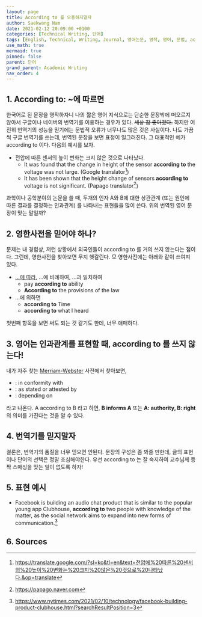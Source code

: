 ```yaml
---
layout: page
title: According to 를 오용하지말자
author: Saekwang Nam
date: 2021-02-12 20:09:00 +0100
categories: [Technical Writing, 단어]
tags: [English, Technical, Writing, Journal, 영어논문, 영작, 영어, 문법, according to]
use_math: true
mermaid: true
pinned: false
parent: 단어
grand_parent: Academic Writing
nav_order: 4
---
```


## 1. According to: ~에 따르면
한국어로 된 문장을 영작하자니 나의 짧은 영어 지식으로는 단순한 문장밖에 떠오르지 않아서 구글이나 네이버의 번역기를 이용하는 경우가 있다. ~~세상 참 좋아졌다.~~ 하지만 여전히 번역기의 성능을 믿기에는 문법적 오류가 너무나도 많은 것은 사실이다. 나도 가끔씩 구글 번역기를 쓰는데, 번역된 문장을 보면 표정이 일그러진다. 그 대표적인 예가 according to 이다. 다음의 예시를 보자. 
- 전압에 따른 센서의 높이 변화는 크지 않은 것으로 나타났다.
  - It was found that the change in height of the sensor **according to** the voltage was not large. (Google translator[^footnote_2])
  - It has been shown that the height change of sensors **according to** voltage is not significant. (Papago translator[^footnote_3])

과학이나 공학분야의 논문을 쓸 때, 두개의 인자 A와 B에 대한 상관관계 (또는 원인에 따른 결과를 결정하는 인과관계) 를 나타내는 표현들을 많이 쓴다. 위의 번역된 영어 문장이 맞는 말일까?

## 2. 영한사전을 믿어야 하나?
문제는 내 경험상, 저런 상황에서 외국인들이 according to 를 거의 쓰지 않는다는 점이다. 그런데, 영한사전을 찾아보면 무지 헷갈린다. 모 영한사전에는 아래와 같이 쓰여져 있다.
- <u>...에 따라</u>, ...에 비례하여, ...과 일치하여
    - pay **according to** ability
    - **According to** the provisions of the law
- ...에 의하면
    - **according to** Time
    - **according to** what I heard

첫번째 항목을 보면 써도 되는 것 같기도 한데, 너무 애매하다.

## 3. 영어는 인과관계를 표현할 때, according to 를 쓰지 않는다!
내가 자주 찾는 [Merriam-Webster](https://www.merriam-webster.com) 사전에서 찾아보면,
- : in conformity with
- : as stated or attested by
- : depending on

라고 나온다. A according to B 라고 하면, **B informs A** 또는 **A: authority, B: right** 의 의미를 가진다는 것을 알 수 있다.

## 4. 번역기를 믿지말자
결론은, 번역기의 품질을 너무 믿으면 안된다. 문장의 구성은 좀 봐줄 만한데, 글의 표현이나 단어의 선택은 정말 조심해야한다. 우선 according to 는 잘 숙지하여 교수님께 등짝 스매싱을 맞는 일이 없도록 하자!


## 5. 표현 예시
- Facebook is building an audio chat product that is similar to the popular young app Clubhouse, **according to** two people with knowledge of the matter, as the social network aims to expand into new forms of communication.[^footnote_1]

## 6. Sources
[^footnote_1]: https://www.nytimes.com/2021/02/10/technology/facebook-building-product-clubhouse.html?searchResultPosition=3

[^footnote_2]: https://translate.google.com/?sl=ko&tl=en&text=전압에%20따른%20센서의%20높이%20변화는%20크지%20않은%20것으로%20나타났다.&op=translate

[^footnote_3]: https://papago.naver.com